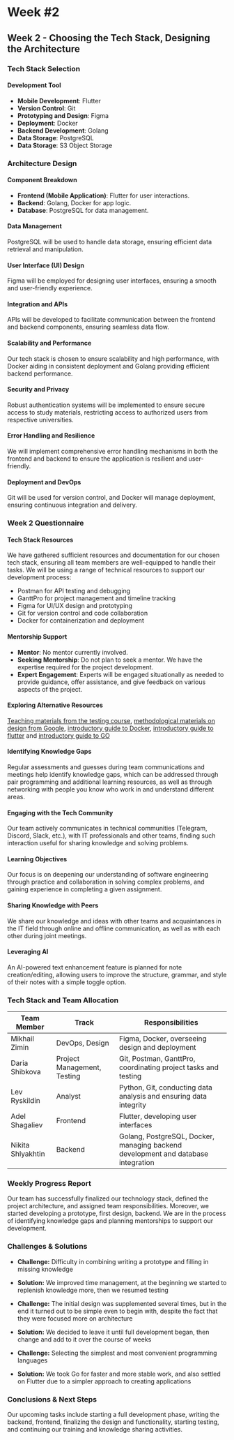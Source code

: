 # Week #2

## Week 2 - Choosing the Tech Stack, Designing the Architecture

### Tech Stack Selection

#### Development Tool
- **Mobile Development**: Flutter
- **Version Control**: Git
- **Prototyping and Design**: Figma
- **Deployment**: Docker
- **Backend Development**: Golang
- **Data Storage**: PostgreSQL
- **Data Storage**: S3 Object Storage

### Architecture Design

#### Component Breakdown
- **Frontend (Mobile Application)**: Flutter for user interactions.
- **Backend**: Golang, Docker for app logic.
- **Database**: PostgreSQL for data management.

#### Data Management
PostgreSQL will be used to handle data storage, ensuring efficient data retrieval and manipulation.

#### User Interface (UI) Design
Figma will be employed for designing user interfaces, ensuring a smooth and user-friendly experience.

#### Integration and APIs
APIs will be developed to facilitate communication between the frontend and backend components, ensuring seamless data flow.

#### Scalability and Performance
Our tech stack is chosen to ensure scalability and high performance, with Docker aiding in consistent deployment and Golang providing efficient backend performance.

#### Security and Privacy
Robust authentication systems will be implemented to ensure secure access to study materials, restricting access to authorized users from respective universities.

#### Error Handling and Resilience
We will implement comprehensive error handling mechanisms in both the frontend and backend to ensure the application is resilient and user-friendly.

#### Deployment and DevOps
Git will be used for version control, and Docker will manage deployment, ensuring continuous integration and delivery.

### Week 2 Questionnaire

#### Tech Stack Resources
We have gathered sufficient resources and documentation for our chosen tech stack, ensuring all team members are well-equipped to handle their tasks. We will be using a range of technical resources to support our development process:

* Postman for API testing and debugging
* GanttPro for project management and timeline tracking
* Figma for UI/UX design and prototyping
* Git for version control and code collaboration
* Docker for containerization and deployment

#### Mentorship Support
- **Mentor**: No mentor currently involved.
- **Seeking Mentorship**: Do not plan to seek a mentor. We have the expertise required for the project development.
- **Expert Engagement**: Experts will be engaged situationally as needed to provide guidance, offer assistance, and give feedback on various aspects of the project.

#### Exploring Alternative Resources
[Teaching materials from the testing course](https://skillfactory.ru/qa-engineer-python-testirovshchik-programmnogo-obespecheniya), [methodological materials on design from Google](https://m3.material.io/foundations), [introductory guide to Docker](https://https://docker-curriculum.com/), [introductory guide to flutter](https://flutter.dev/learn) and [introductory guide to GO](https://go.dev/doc/tutorial/)

#### Identifying Knowledge Gaps
Regular assessments and guesses during team communications and meetings help identify knowledge gaps, which can be addressed through pair programming and additional learning resources, as well as through networking with people you know who work in and understand different areas.

#### Engaging with the Tech Community
Our team actively communicates in technical communities (Telegram, Discord, Slack, etc.), with IT professionals and other teams, finding such interaction useful for sharing knowledge and solving problems.

#### Learning Objectives
Our focus is on deepening our understanding of software engineering through practice and collaboration in solving complex problems, and gaining experience in completing a given assignment.

#### Sharing Knowledge with Peers
We share our knowledge and ideas with other teams and acquaintances in the IT field through online and offline communication, as well as with each other during joint meetings.

#### Leveraging AI
An AI-powered text enhancement feature is planned for note creation/editing, allowing users to improve the structure, grammar, and style of their notes with a simple toggle option.

### Tech Stack and Team Allocation

| Team Member       | Track         | Responsibilities                         |
| ----------------- | ------------- | ---------------------------------------- |
| Mikhail Zimin     | DevOps, Design| Figma, Docker, overseeing design and deployment |
| Daria Shibkova    | Project Management, Testing | Git, Postman, GanttPro, coordinating project tasks and testing |
| Lev Ryskildin     | Analyst       | Python, Git, conducting data analysis and ensuring data integrity |
| Adel Shagaliev    | Frontend      | Flutter, developing user interfaces      |
| Nikita Shlyakhtin | Backend       | Golang, PostgreSQL, Docker, managing backend development and database integration |

### Weekly Progress Report

Our team has successfully finalized our technology stack, defined the project architecture, and assigned team responsibilities. Moreover, we started developing a prototype, first design, backend. We are in the process of identifying knowledge gaps and planning mentorships to support our development.

### Challenges & Solutions

- **Challenge:** Difficulty in combining writing a prototype and filling in missing knowledge
- **Solution:** We improved time management, at the beginning we started to replenish knowledge more, then we resumed testing

- **Challenge:** The initial design was supplemented several times, but in the end it turned out to be simple even to begin with, despite the fact that they were focused more on architecture
- **Solution:** We decided to leave it until full development began, then change and add to it over the course of weeks

- **Challenge:** Selecting the simplest and most convenient programming languages
- **Solution:** We took Go for faster and more stable work, and also settled on Flutter due to a simpler approach to creating applications


### Conclusions & Next Steps

Our upcoming tasks include starting a full development phase, writing the backend, frontend, finalizing the design and functionality, starting testing, and continuing our training and knowledge sharing activities.
